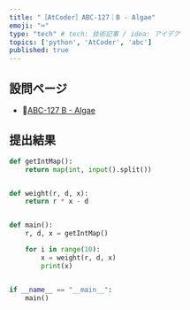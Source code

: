 ```yaml
---
title: "［AtCoder］ABC-127｜B - Algae"
emoji: "⌨️"
type: "tech" # tech: 技術記事 / idea: アイデア
topics: ['python', 'AtCoder', 'abc']
published: true
---
```


## 設問ページ

- 🔗[ABC-127 B - Algae](https://atcoder.jp/contests/abc127/tasks/abc127_b)

## 提出結果

```python
def getIntMap():
    return map(int, input().split())


def weight(r, d, x):
    return r * x - d


def main():
    r, d, x = getIntMap()

    for i in range(10):
        x = weight(r, d, x)
        print(x)


if __name__ == "__main__":
    main()
```
